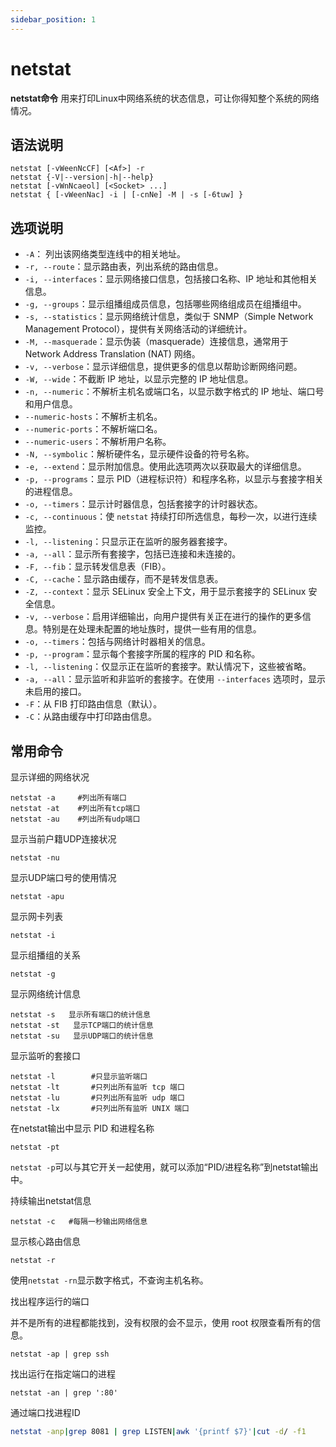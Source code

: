 ```yaml
---
sidebar_position: 1
---
```


# netstat

**netstat命令** 用来打印Linux中网络系统的状态信息，可让你得知整个系统的网络情况。

## 语法说明

```
netstat [-vWeenNcCF] [<Af>] -r         
netstat {-V|--version|-h|--help}
netstat [-vWnNcaeol] [<Socket> ...]
netstat { [-vWeenNac] -i | [-cnNe] -M | -s [-6tuw] }
```

## 选项说明

- `-A`： 列出该网络类型连线中的相关地址。
- `-r, --route`：显示路由表，列出系统的路由信息。
- `-i, --interfaces`：显示网络接口信息，包括接口名称、IP 地址和其他相关信息。
- `-g, --groups`：显示组播组成员信息，包括哪些网络组成员在组播组中。
- `-s, --statistics`：显示网络统计信息，类似于 SNMP（Simple Network Management Protocol），提供有关网络活动的详细统计。
- `-M, --masquerade`：显示伪装（masquerade）连接信息，通常用于 Network Address Translation (NAT) 网络。
- `-v, --verbose`：显示详细信息，提供更多的信息以帮助诊断网络问题。
- `-W, --wide`：不截断 IP 地址，以显示完整的 IP 地址信息。
- `-n, --numeric`：不解析主机名或端口名，以显示数字格式的 IP 地址、端口号和用户信息。
- `--numeric-hosts`：不解析主机名。
- `--numeric-ports`：不解析端口名。
- `--numeric-users`：不解析用户名称。
- `-N, --symbolic`：解析硬件名，显示硬件设备的符号名称。
- `-e, --extend`：显示附加信息。使用此选项两次以获取最大的详细信息。
- `-p, --programs`：显示 PID（进程标识符）和程序名称，以显示与套接字相关的进程信息。
- `-o, --timers`：显示计时器信息，包括套接字的计时器状态。
- `-c, --continuous`：使 `netstat` 持续打印所选信息，每秒一次，以进行连续监控。
- `-l, --listening`：只显示正在监听的服务器套接字。
- `-a, --all`：显示所有套接字，包括已连接和未连接的。
- `-F, --fib`：显示转发信息表（FIB）。
- `-C, --cache`：显示路由缓存，而不是转发信息表。
- `-Z, --context`：显示 SELinux 安全上下文，用于显示套接字的 SELinux 安全信息。
- `-v, --verbose`：启用详细输出，向用户提供有关正在进行的操作的更多信息。特别是在处理未配置的地址族时，提供一些有用的信息。
- `-o, --timers`：包括与网络计时器相关的信息。
- `-p, --program`：显示每个套接字所属的程序的 PID 和名称。
- `-l, --listening`：仅显示正在监听的套接字。默认情况下，这些被省略。
- `-a, --all`：显示监听和非监听的套接字。在使用 `--interfaces` 选项时，显示未启用的接口。
- `-F`：从 FIB 打印路由信息（默认）。
- `-C`：从路由缓存中打印路由信息。

## 常用命令

显示详细的网络状况

```
netstat -a	   #列出所有端口
netstat -at    #列出所有tcp端口
netstat -au    #列出所有udp端口   
```

显示当前户籍UDP连接状况

```
netstat -nu
```

显示UDP端口号的使用情况

```
netstat -apu
```

显示网卡列表

```
netstat -i
```

显示组播组的关系

```
netstat -g
```

显示网络统计信息

```
netstat -s   显示所有端口的统计信息
netstat -st   显示TCP端口的统计信息
netstat -su   显示UDP端口的统计信息
```

显示监听的套接口

```
netstat -l        #只显示监听端口
netstat -lt       #只列出所有监听 tcp 端口
netstat -lu       #只列出所有监听 udp 端口
netstat -lx       #只列出所有监听 UNIX 端口
```

在netstat输出中显示 PID 和进程名称

```
netstat -pt
```

`netstat -p`可以与其它开关一起使用，就可以添加“PID/进程名称”到netstat输出中。

持续输出netstat信息

```
netstat -c   #每隔一秒输出网络信息
```

显示核心路由信息

```shell
netstat -r
```

使用`netstat -rn`显示数字格式，不查询主机名称。

找出程序运行的端口

并不是所有的进程都能找到，没有权限的会不显示，使用 root 权限查看所有的信息。

```shell
netstat -ap | grep ssh
```

找出运行在指定端口的进程

```shell
netstat -an | grep ':80'
```

通过端口找进程ID

```bash
netstat -anp|grep 8081 | grep LISTEN|awk '{printf $7}'|cut -d/ -f1
```
